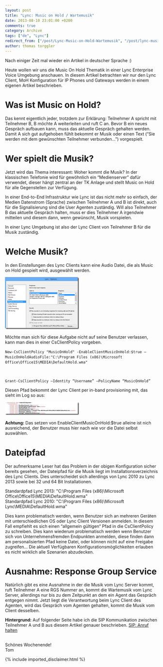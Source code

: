 ```yaml
---
layout: post
title: "Lync: Music on Hold / Wartemusik"
date: 2013-08-10 23:01:00 +0200
comments: true
category: Archive
tags: ["de", "Lync"]
redirect_from: ["/post/Lync-Music-on-Hold-Wartemusik", "/post/lync-music-on-hold-wartemusik"]
author: thomas torggler
---
```

<!-- more -->
<p>Nach einiger Zeit mal wieder ein Artikel in deutscher Sprache :)</p>  <p>Heute wollen wir uns die Music On Hold Thematik in einer Lync Enterprise Voice Umgebung anschauen. In diesem Artikel betrachten wir nur den Lync Client, MoH Konfiguration für IP Phones und Gateways werden in einem eigenen Artikel beschrieben.</p>  <h1>Was ist Music on Hold?</h1>  <p>Das kennt eigentlich jeder, trotzdem zur Erklärung: Teilnehmer A spricht mit Teilnehmer B, B möchte A weiterleiten und ruft C an. Bevor B ein neues Gespräch aufbauen kann, muss das aktuelle Gespräch gehalten werden. Damit A sich gut aufgehoben fühlt bekommt er Musik oder einen Text (“Sie werden mit dem gewünschten Teilnehmer verbunden…”) vorgespielt.</p>  <h1>Wer spielt die Musik?</h1>  <p>Jetzt wird das Thema interessant: Woher kommt die Musik? In der klassischen Telefonie wird für gewöhnlich ein “Medienserver” dafür verwendet, dieser hängt zentral an der TK Anlage und stellt Music on Hold für alle Gegenstellen zur Verfügung.</p>  <p>In einer End-to-End Infrastruktur wie Lync ist das nicht mehr so einfach, der Medien Datenstrom (Sprache) zwischen Teilnehmer A und B ist direkt, auch für die Signalisierung sind die User Agenten zuständig. Will also Teilnehmer B das aktuelle Gespräch halten, muss er dies Teilnehmer A irgendwie mitteilen und diesem dann, wenn gewünscht, Musik vorspielen.</p>  <p>In einer Lync Umgebung ist also der Lync Client von Teilnehmer B für die Musik zuständig.</p>  <h1></h1>  <h1>Welche Musik?</h1>  <p>In den Einstellungen des Lync Clients kann eine Audio Datei, die als Music on Hold gespielt wird, ausgewählt werden. </p>  <p><a href="/assets/archive/image_564.png"><img title="image" style="border-left-width: 0px; border-right-width: 0px; border-bottom-width: 0px; display: inline; border-top-width: 0px" border="0" alt="image" src="/assets/archive/image_thumb_562.png" width="244" height="172" /></a> </p>  <p>Möchte man sich für diese Aufgabe nicht auf seine Benutzer verlassen, kann man dies in einer CsClientPolicy vorgeben.</p>  <p><code>New-CsClientPolicy &quot;MusicOnHold&quot; -EnableClientMusicOnHold:$true –MusicOnHoldAudioFile:&quot;C:\Program Files (x86)\Microsoft Office\Office15\MEDIA\DefaultHold.wma&quot;</p>    <p>Grant-CsClientPolicy –Identity “Username” –PolicyName “MusicOnHold”</code></p>  <p>Diesen Pfad bekommt der Lync Client per in-band provisioning mit, das sieht im Log so aus:</p>  <p><a href="/assets/archive/image_565.png"><img title="image" style="border-left-width: 0px; border-right-width: 0px; border-bottom-width: 0px; display: inline; border-top-width: 0px" border="0" alt="image" src="/assets/archive/image_thumb_563.png" width="244" height="43" /></a> </p>  <p><strong>Achtung:</strong> Das setzen von EnableClientMusicOnHold:$true alleine ist nich ausreichend, der Benutzer muss hier nach wie vor die Datei selbst auswählen.</p>  <h1>Dateipfad</h1>  <p>Der aufmerksame Leser hat das Problem in der obigen Konfiguration sicher bereits gesehen, der Dateipfad für die Musik liegt im Installationsverzeichnis des Lync Clients. Dies unterscheidet sich allerdings von Lync 2010 zu Lync 2013 sowie bei 32 und 64 Bit Installationen.</p>  <p>Standardpfad Lync 2013: &quot;C:\Program Files (x86)\Microsoft Office\Office15\MEDIA\DefaultHold.wma&quot;   <br />Standardpfad Lync 2010: &quot;C:\Program Files (x86)\Microsoft Lync\MEDIA\DefaultHold.wma&quot;</p>  <p>Dies kann problematisch werden, wenn Benutzer sich an mehreren Geräten mit unterschiedlichen OS oder Lync Client Versionen anmelden. In diesem Fall empfiehlt es sich einen “allgemein gültigen“ Pfad in die CsClientPolicy zu schreiben. Dies kann wiederum problematisch werden wenn Benutzer sich von Unternehmensfremden Endpunkten anmelden, diese finden dann am personalisierten Pfad keine Datei, oder können nicht auf eine Freigabe zugreifen… Die aktuell Verfügbaren Konfigurationsmöglichkeiten erlauben es nicht wirklich alle Szenarien abzudecken.</p>  <h1>Ausnahme: Response Group Service</h1>  <p>Natürlich gibt es eine Ausnahme in der die Musik vom Lync Server kommt, ruft Teilnehmer A eine RGS Nummer an, kommt die Wartemusik vom Lync Server, allerdings nur bis zu dem Zeitpunkt an dem ein Agent das Gespräch entgegen nimmt. Jetzt liegt die Verantwortung beim Lync Client des Agenten, wird das Gespräch vom Agenten gehalten, kommt die Musik vom Client desselben.</p>  <p><strong>Hintergrund:</strong> Auf folgender Seite habe ich die SIP Kommunikation zwischen Teilnehmer A und B aus diesem Artikel genauer beschrieben. <a href="/page/SIP-Anruf-halten.aspx" target="_blank">SIP: Anruf halten</a></p>  <p>   <br />Schönes Wochenende!     <br />Tom</p>
{% include imported_disclaimer.html %}
